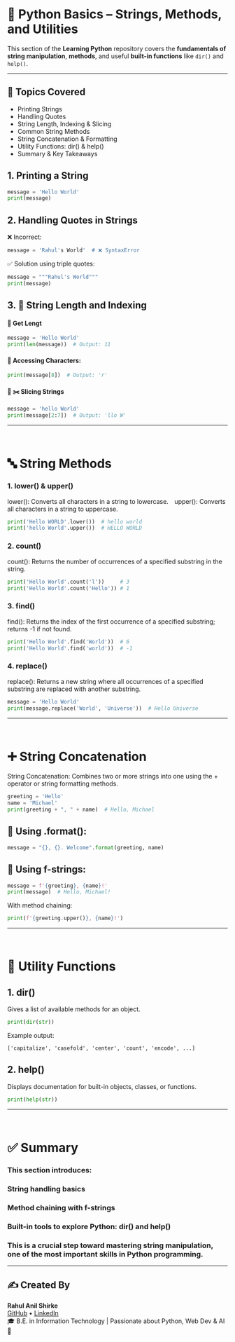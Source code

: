 # 🐍 Python Basics – Strings, Methods, and Utilities

This section of the **Learning Python** repository covers the **fundamentals of string manipulation**, **methods**, and useful **built-in functions** like `dir()` and `help()`.

---

## 📌 Topics Covered
- Printing Strings
- Handling Quotes
- String Length, Indexing & Slicing
- Common String Methods
- String Concatenation & Formatting
- Utility Functions: dir() & help()
- Summary & Key Takeaways


## 1. **Printing a String**

```python
message = 'Hello World'
print(message)
```

## 2. **Handling Quotes in Strings**
❌ Incorrect:
```python
message = 'Rahul's World'  # ❌ SyntaxError
```
✅ Solution using triple quotes:
```python
message = """Rahul's World"""
print(message)
```

## 3. **📏 String Length and Indexing**
#### 🔹 Get Lengt
```python
message = 'Hello World'
print(len(message))  # Output: 11
```

#### 🔹 Accessing Characters:
```python
print(message[8])  # Output: 'r'
```

#### 🔹 ✂️ Slicing Strings
```python
message = 'hello World'
print(message[2:7])  # Output: 'llo W'
```

---
<br/>


# 🔤 String Methods

### 1. lower() & upper()
lower(): Converts all characters in a string to lowercase. upper(): Converts all characters in a string to uppercase.
```python
print('Hello WORLD'.lower())  # hello world
print('hello World'.upper())  # HELLO WORLD
```

### 2. count()
count(): Returns the number of occurrences of a specified substring in the string.
```python
print('Hello World'.count('l'))     # 3
print('Hello World'.count('Hello')) # 1
```

### 3. find()
find(): Returns the index of the first occurrence of a specified substring; returns -1 if not found.
```python
print('Hello World'.find('World'))  # 6
print('Hello World'.find('world'))  # -1
```

### 4. replace()
replace(): Returns a new string where all occurrences of a specified substring are replaced with another substring.
```python
message = 'Hello World'
print(message.replace('World', 'Universe'))  # Hello Universe
```
---
<br/>

# ➕ String Concatenation
String Concatenation: Combines two or more strings into one using the + operator or string formatting methods.
```python
greeting = 'Hello'
name = 'Michael'
print(greeting + ", " + name)  # Hello, Michael
```

## 🔹 Using .format():
```python
message = "{}, {}. Welcome".format(greeting, name)
```

## 🔹 Using f-strings:
```python
message = f'{greeting}, {name}!'
print(message)  # Hello, Michael!
```
With method chaining:
```python
print(f'{greeting.upper()}, {name}!')
```

---
<br/>

# 🧰 Utility Functions

## 1. dir()
Gives a list of available methods for an object.
```python
print(dir(str))
```
Example output:
```text
['capitalize', 'casefold', 'center', 'count', 'encode', ...]
```

## 2. help()
Displays documentation for built-in objects, classes, or functions.
```python
print(help(str))
```
---
<br>

# ✅ Summary
### This section introduces:

### String handling basics

### Method chaining with f-strings

### Built-in tools to explore Python: dir() and help()

### This is a crucial step toward mastering string manipulation, one of the most important skills in Python programming.

---

## ✍️ Created By

**Rahul Anil Shirke**  
[GitHub](https://github.com/Rahulshirke1) • [LinkedIn](https://www.linkedin.com/in/rahul-shirke/)  
🎓 B.E. in Information Technology | Passionate about Python, Web Dev & AI 🚀
